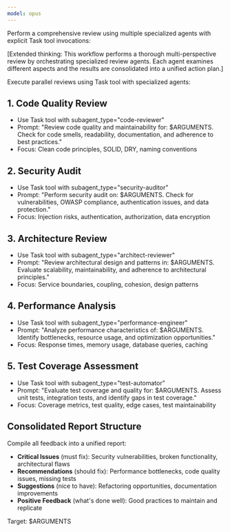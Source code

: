 ```yaml
---
model: opus
---
```


Perform a comprehensive review using multiple specialized agents with explicit Task tool invocations:

[Extended thinking: This workflow performs a thorough multi-perspective review by orchestrating specialized review agents. Each agent examines different aspects and the results are consolidated into a unified action plan.]

Execute parallel reviews using Task tool with specialized agents:

## 1. Code Quality Review
- Use Task tool with subagent_type="code-reviewer"
- Prompt: "Review code quality and maintainability for: $ARGUMENTS. Check for code smells, readability, documentation, and adherence to best practices."
- Focus: Clean code principles, SOLID, DRY, naming conventions

## 2. Security Audit
- Use Task tool with subagent_type="security-auditor"
- Prompt: "Perform security audit on: $ARGUMENTS. Check for vulnerabilities, OWASP compliance, authentication issues, and data protection."
- Focus: Injection risks, authentication, authorization, data encryption

## 3. Architecture Review
- Use Task tool with subagent_type="architect-reviewer"
- Prompt: "Review architectural design and patterns in: $ARGUMENTS. Evaluate scalability, maintainability, and adherence to architectural principles."
- Focus: Service boundaries, coupling, cohesion, design patterns

## 4. Performance Analysis
- Use Task tool with subagent_type="performance-engineer"
- Prompt: "Analyze performance characteristics of: $ARGUMENTS. Identify bottlenecks, resource usage, and optimization opportunities."
- Focus: Response times, memory usage, database queries, caching

## 5. Test Coverage Assessment
- Use Task tool with subagent_type="test-automator"
- Prompt: "Evaluate test coverage and quality for: $ARGUMENTS. Assess unit tests, integration tests, and identify gaps in test coverage."
- Focus: Coverage metrics, test quality, edge cases, test maintainability

## Consolidated Report Structure
Compile all feedback into a unified report:
- **Critical Issues** (must fix): Security vulnerabilities, broken functionality, architectural flaws
- **Recommendations** (should fix): Performance bottlenecks, code quality issues, missing tests
- **Suggestions** (nice to have): Refactoring opportunities, documentation improvements
- **Positive Feedback** (what's done well): Good practices to maintain and replicate

Target: $ARGUMENTS
